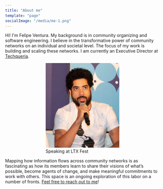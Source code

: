 ```yaml
---
title: "About me"
template: "page"
socialImage: "/media/me-1.png"
---
```


Hi! I'm Felipe Ventura. My background is in community organizing and software engineering. I believe in the transformative power of community networks on an individual and societal level. The focus of my work is building and scaling these networks. I am currently an Executive Director at [Techqueria](http://techqueria.org).

<figure style="width: 240px; margin:auto;">
	<img src="/media/me-1.png" alt="Felipe at LTX">
	<figcaption>Speaking at LTX Fest</figcaption>
</figure>

Mapping how information flows across community networks is as fascinating as how its members learn to share their visions of what’s possible, become agents of change, and make meaningful commitments to work with others. This space is an ongoing exploration of this labor on a number of fronts. [Feel free to reach out to me](/pages/contacts)!